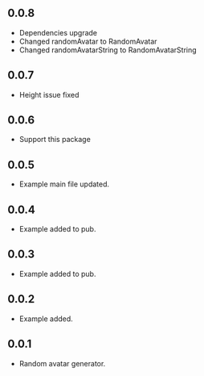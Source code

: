 ## 0.0.8
* Dependencies upgrade
* Changed randomAvatar to RandomAvatar
* Changed randomAvatarString to RandomAvatarString

## 0.0.7
* Height issue fixed

## 0.0.6
* Support this package

## 0.0.5
* Example main file updated.

## 0.0.4
* Example added to pub.

## 0.0.3
* Example added to pub.

## 0.0.2
* Example added.

## 0.0.1
* Random avatar generator.